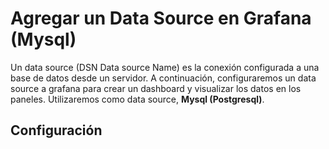 # Agregar un Data Source en Grafana (Mysql)

Un data source (DSN Data source Name) es la conexión configurada a una base de datos desde un servidor. A continuación,
configuraremos un data source a grafana para crear un dashboard y visualizar los datos en los paneles. Utilizaremos como
data source, **Mysql (Postgresql)**.

## Configuración
